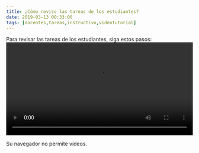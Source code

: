 ```yaml
---
title: ¿Cómo reviso las tareas de los estudiantes?
date: 2019-03-13 00:33:00
tags: [docentes,tareas,instructivo,videotutorial]
---
```

Para revisar las tareas de los estudiantes, siga estos pasos:
<video controls="controls" style="width: 100%">
  <source type="video/mp4" src="../vids/33_Revision_Tareas.mp4"></source>
  <p>Su navegador no permite videos.</p>
</video>